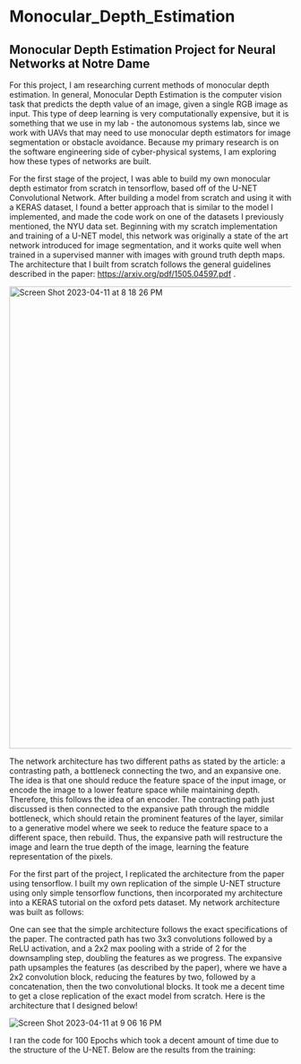 # Monocular_Depth_Estimation

## Monocular Depth Estimation Project for Neural Networks at Notre Dame

For this project, I am researching current methods of monocular depth estimation. In general, Monocular Depth Estimation is the computer vision task that predicts the depth value of an image, given a single RGB image as input. This type of deep learning is very computationally expensive, but it is something that we use in my lab - the autonomous systems lab, since we work with UAVs that may need to use monocular depth estimators for image segmentation or obstacle avoidance. Because my primary research is on the software engineering side of cyber-physical systems, I am exploring how these types of networks are built. 

For the first stage of the project, I was able to build my own monocular depth estimator from scratch in tensorflow, based off of the U-NET Convolutional Network. After building a model from scratch and using it with a KERAS dataset, I found a better approach that is similar to the model I implemented, and made the code work on one of the datasets I previously mentioned, the NYU data set. Beginning with my scratch implementation and training of a U-NET model, this network was originally a state of the art network introduced for image segmentation, and it works quite well when trained in a supervised manner with images with ground truth depth maps. The architecture that I built from scratch follows the general guidelines described in the paper: https://arxiv.org/pdf/1505.04597.pdf . 

<img width="825" alt="Screen Shot 2023-04-11 at 8 18 26 PM" src="https://user-images.githubusercontent.com/69804201/231315707-9f21185c-b6cd-46f2-bfda-ee8d3527abcb.png">

The network architecture has two different paths as stated by the article: a contrasting path, a bottleneck connecting the two, and an expansive one. The idea is that one should reduce the feature space of the input image, or encode the image to a lower feature space while maintaining depth. Therefore, this follows the idea of an encoder. The contracting path just discussed is then connected to the expansive path through the middle bottleneck, which should retain the prominent features of the layer, similar to a generative model where we seek to reduce the feature space to a different space, then rebuild. Thus, the expansive path will restructure the image and learn the true depth of the image, learning the feature representation of the pixels.

For the first part of the project, I replicated the architecture from the paper using tensorflow. I built my own replication of the simple U-NET structure using only simple tensorflow functions, then incorporated my architecture into a KERAS tutorial on the oxford pets dataset. My network architecture was built as follows: 

One can see that the simple architecture follows the exact specifications of the paper. The contracted path has two 3x3 convolutions followed by a ReLU activation, and a 2x2 max pooling with a stride of 2 for the downsampling step, doubling the features as we progress. The expansive path upsamples the features (as described by the paper), where we have a 2x2 convolution block, reducing the features by two, followed by a concatenation, then the two convolutional blocks. It took me a decent time to get a close replication of the exact model from scratch. Here is the architecture that I designed below! 

![Screen Shot 2023-04-11 at 9 06 16 PM](https://user-images.githubusercontent.com/69804201/231320889-4e8ad597-7cbf-4543-9387-3db674a3d92c.png)

I ran the code for 100 Epochs which took a decent amount of time due to the structure of the U-NET. Below are the results from the training:






